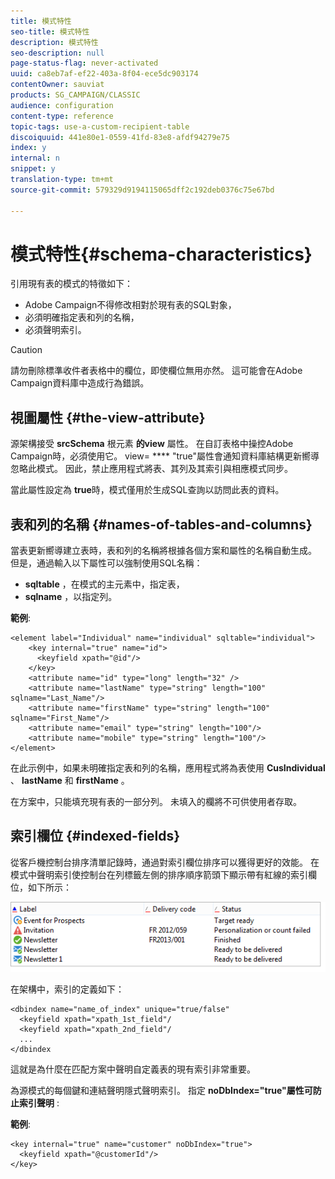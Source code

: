 ```yaml
---
title: 模式特性
seo-title: 模式特性
description: 模式特性
seo-description: null
page-status-flag: never-activated
uuid: ca8eb7af-ef22-403a-8f04-ece5dc903174
contentOwner: sauviat
products: SG_CAMPAIGN/CLASSIC
audience: configuration
content-type: reference
topic-tags: use-a-custom-recipient-table
discoiquuid: 441e80e1-0559-41fd-83e8-afdf94279e75
index: y
internal: n
snippet: y
translation-type: tm+mt
source-git-commit: 579329d9194115065dff2c192deb0376c75e67bd

---
```



# 模式特性{#schema-characteristics}

引用現有表的模式的特徵如下：

* Adobe Campaign不得修改相對於現有表的SQL對象，
* 必須明確指定表和列的名稱，
* 必須聲明索引。

>[!CAUTION]
>
>請勿刪除標準收件者表格中的欄位，即使欄位無用亦然。 這可能會在Adobe Campaign資料庫中造成行為錯誤。

## 視圖屬性 {#the-view-attribute}

源架構接受 **srcSchema** 根元素 **的view** 屬性。 在自訂表格中操控Adobe Campaign時，必須使用它。 view= **** &quot;true&quot;屬性會通知資料庫結構更新嚮導忽略此模式。 因此，禁止應用程式將表、其列及其索引與相應模式同步。

當此屬性設定為 **true**&#x200B;時，模式僅用於生成SQL查詢以訪問此表的資料。

## 表和列的名稱 {#names-of-tables-and-columns}

當表更新嚮導建立表時，表和列的名稱將根據各個方案和屬性的名稱自動生成。 但是，通過輸入以下屬性可以強制使用SQL名稱：

* **sqltable** ，在模式的主元素中，指定表，
* **sqlname** ，以指定列。

**範例**:

```
<element label="Individual" name="individual" sqltable="individual">
    <key internal="true" name="id">
      <keyfield xpath="@id"/>
    </key> 
    <attribute name="id" type="long" length="32" />
    <attribute name="lastName" type="string" length="100" sqlname="Last_Name"/>
    <attribute name="firstName" type="string" length="100" sqlname="First_Name"/>
    <attribute name="email" type="string" length="100"/>
    <attribute name="mobile" type="string" length="100"/>
</element>
```

在此示例中，如果未明確指定表和列的名稱，應用程式將為表使用 **CusIndividual** 、 **lastName** 和 **firstName** 。

在方案中，只能填充現有表的一部分列。 未填入的欄將不可供使用者存取。

## 索引欄位 {#indexed-fields}

從客戶機控制台排序清單記錄時，通過對索引欄位排序可以獲得更好的效能。 在模式中聲明索引使控制台在列標籤左側的排序順序箭頭下顯示帶有紅線的索引欄位，如下所示：

![](assets/s_ncs_integration_mapping_index.png)

在架構中，索引的定義如下：

```
<dbindex name="name_of_index" unique="true/false"
  <keyfield xpath="xpath_1st_field"/
  <keyfield xpath="xpath_2nd_field"/
  ...
</dbindex
```

這就是為什麼在匹配方案中聲明自定義表的現有索引非常重要。

為源模式的每個鍵和連結聲明隱式聲明索引。 指定 **noDbIndex=&quot;true&quot;屬性可防止索引聲明** :

**範例**:

```
<key internal="true" name="customer" noDbIndex="true">
  <keyfield xpath="@customerId"/>
</key>
```

